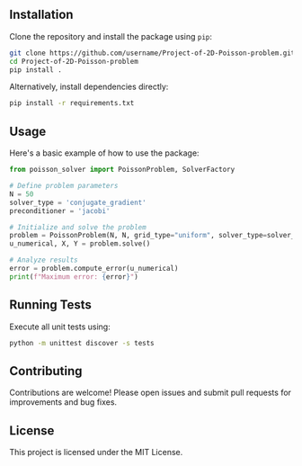 ## Installation

Clone the repository and install the package using `pip`:

```bash
git clone https://github.com/username/Project-of-2D-Poisson-problem.git
cd Project-of-2D-Poisson-problem
pip install .
```

Alternatively, install dependencies directly:

```bash
pip install -r requirements.txt
```

## Usage

Here's a basic example of how to use the package:

```python
from poisson_solver import PoissonProblem, SolverFactory

# Define problem parameters
N = 50
solver_type = 'conjugate_gradient'
preconditioner = 'jacobi'

# Initialize and solve the problem
problem = PoissonProblem(N, N, grid_type="uniform", solver_type=solver_type, boundary_condition_type="dirichlet", use_sparse=True)
u_numerical, X, Y = problem.solve()

# Analyze results
error = problem.compute_error(u_numerical)
print(f"Maximum error: {error}")
```

## Running Tests

Execute all unit tests using:

```bash
python -m unittest discover -s tests
```

## Contributing

Contributions are welcome! Please open issues and submit pull requests for improvements and bug fixes.

## License

This project is licensed under the MIT License.